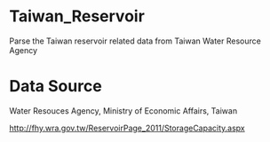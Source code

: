 # Taiwan_Reservoir
Parse the Taiwan reservoir related data from Taiwan Water Resource Agency

# Data Source
Water Resouces Agency, Ministry of Economic Affairs, Taiwan

http://fhy.wra.gov.tw/ReservoirPage_2011/StorageCapacity.aspx
